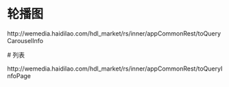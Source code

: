 # 轮播图
<p>http://wemedia.haidilao.com/hdl_market/rs/inner/appCommonRest/toQueryCarouselInfo</p>
# 列表
<p>http://wemedia.haidilao.com/hdl_market/rs/inner/appCommonRest/toQueryInfoPage</p>
